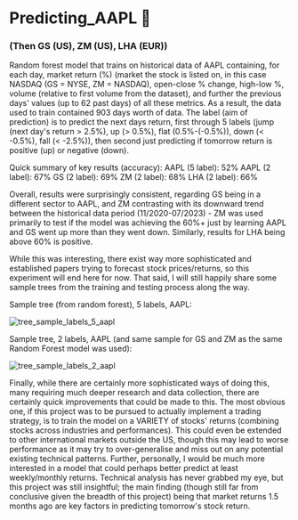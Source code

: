 # Predicting_AAPL 🍎
### (Then GS (US), ZM (US), LHA (EUR))

Random forest model that trains on historical data of AAPL containing, for each day, market return (%) (market the stock is listed on, in this case NASDAQ (GS = NYSE, ZM = NASDAQ), open-close % change, high-low %, volume (relative to first volume from the dataset), and further the previous days' values (up to 62 past days) of all these metrics. As a result, the data used to train contained 903 days worth of data. The label (aim of prediction) is to predict the next days return, first through 5 labels (jump (next day's return > 2.5%), up (> 0.5%), flat (0.5%-(-0.5%)), down (< -0.5%), fall (< -2.5%)), then second just predicting if tomorrow return is positive (up) or negative (down). 

Quick summary of key results (accuracy):
AAPL (5 label): 52%
AAPL (2 label): 67%
GS (2 label): 69%
ZM (2 label): 68%
LHA (2 label): 66%

Overall, results were surprisingly consistent, regarding GS being in a different sector to AAPL, and ZM contrasting with its downward trend between the historical data period (11/2020-07/2023) - ZM was used primarily to test if the model was achieving the 60%+ just by learning AAPL and GS went up more than they went down. Similarly, results for LHA being above 60% is positive. 

While this was interesting, there exist way more sophisticated and established papers trying to forecast stock prices/returns, so this experiment will end here for now. That said, I will still happily share some sample trees from the training and testing process along the way.

Sample tree (from random forest), 5 labels, AAPL:

![tree_sample_labels_5_aapl](https://github.com/lblcbc/Predicting_AAPL/assets/136857271/0d7a07dd-d92a-4cad-856e-5ad3c493a46a)


Sample tree, 2 labels, AAPL (and same sample for GS and ZM as the same Random Forest model was used):

![tree_sample_labels_2_aapl](https://github.com/lblcbc/Predicting_AAPL/assets/136857271/b32686b4-ec54-4618-8201-135b2af8a8c3)


Finally, while there are certainly more sophisticated ways of doing this, many requiring much deeper research and data collection, there are certainly quick improvements that could be made to this. The most obvious one, if this project was to be pursued to actually implement a trading strategy, is to train the model on a VARIETY of stocks' returns (combining stocks across industries and performances). This could even be extended to other international markets outside the US, though this may lead to worse performance as it may try to over-generalise and miss out on any potential existing technical patterns. Further, personally, I would be much more interested in a model that could perhaps better predict at least weekly/monthly returns. Technical analysis has never grabbed my eye, but this project was still insightful; the main finding (though still far from conclusive given the breadth of this project) being that market returns 1.5 months ago are key factors in predicting tomorrow's stock return.










